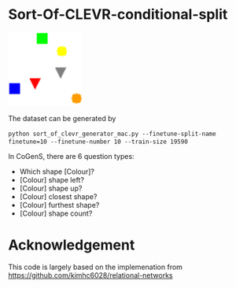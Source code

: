 # Sort-Of-CLEVR-conditional-split
![alt text](https://github.com/hansungj/Sort-Of-CLEVR-conditional-split/blob/main/0.png)

The dataset can be generated by 
```
python sort_of_clevr_generator_mac.py --finetune-split-name finetune=10 --finetune-number 10 --train-size 19590
```

In CoGenS, there are 6 question types: 
- Which shape [Colour]?
- [Colour] shape left?
- [Colour] shape up?
- [Colour] closest shape?
- [Colour] furthest shape?
- [Colour] shape count?

# Acknowledgement 
This code is largely based on the implemenation from https://github.com/kimhc6028/relational-networks
